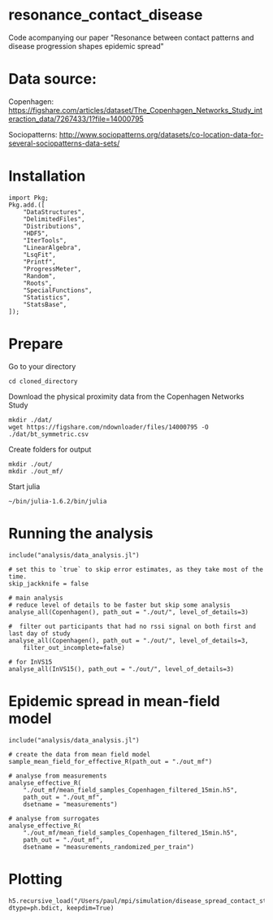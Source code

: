 # resonance_contact_disease
Code acompanying our paper "Resonance between contact patterns and disease progression shapes epidemic spread"

# Data source:
Copenhagen:
https://figshare.com/articles/dataset/The_Copenhagen_Networks_Study_interaction_data/7267433/1?file=14000795

Sociopatterns:
http://www.sociopatterns.org/datasets/co-location-data-for-several-sociopatterns-data-sets/

# Installation
```
import Pkg;
Pkg.add.([
    "DataStructures",
    "DelimitedFiles",
    "Distributions",
    "HDF5",
    "IterTools",
    "LinearAlgebra",
    "LsqFit",
    "Printf",
    "ProgressMeter",
    "Random",
    "Roots",
    "SpecialFunctions",
    "Statistics",
    "StatsBase",
]);
```

# Prepare
Go to your directory
```
cd cloned_directory
```

Download the physical proximity data from the Copenhagen Networks Study
```
mkdir ./dat/
wget https://figshare.com/ndownloader/files/14000795 -O ./dat/bt_symmetric.csv
```

Create folders for output

```
mkdir ./out/
mkdir ./out_mf/
```

Start julia
```
~/bin/julia-1.6.2/bin/julia
```

# Running the analysis
```
include("analysis/data_analysis.jl")

# set this to `true` to skip error estimates, as they take most of the time.
skip_jackknife = false

# main analysis
# reduce level of details to be faster but skip some analysis
analyse_all(Copenhagen(), path_out = "./out/", level_of_details=3)

#  filter out participants that had no rssi signal on both first and last day of study
analyse_all(Copenhagen(), path_out = "./out/", level_of_details=3,
    filter_out_incomplete=false)

# for InVS15
analyse_all(InVS15(), path_out = "./out/", level_of_details=3)
```


# Epidemic spread in mean-field model
```
include("analysis/data_analysis.jl")

# create the data from mean field model
sample_mean_field_for_effective_R(path_out = "./out_mf")

# analyse from measurements
analyse_effective_R(
    "./out_mf/mean_field_samples_Copenhagen_filtered_15min.h5",
    path_out = "./out_mf",
    dsetname = "measurements")

# analyse from surrogates
analyse_effective_R(
    "./out_mf/mean_field_samples_Copenhagen_filtered_15min.h5",
    path_out = "./out_mf",
    dsetname = "measurements_randomized_per_train")

```


# Plotting

```
h5.recursive_load("/Users/paul/mpi/simulation/disease_spread_contact_structure/_latest/out_lvl3/results_Copenhagen_filtered_15min.h5", dtype=ph.bdict, keepdim=True)
```
